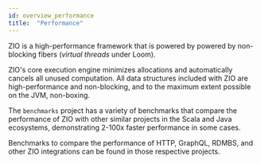 ```yaml
---
id: overview_performance
title:  "Performance"
---
```


ZIO is a high-performance framework that is powered by powered by non-blocking fibers (_virtual threads_ under Loom).

ZIO's core execution engine minimizes allocations and automatically cancels all unused computation. All data structures included with ZIO are high-performance and non-blocking, and to the maximum extent possible on the JVM, non-boxing.

The `benchmarks` project has a variety of benchmarks that compare the performance of ZIO with other similar projects in the Scala and Java ecosystems, demonstrating 2-100x faster performance in some cases.

Benchmarks to compare the performance of HTTP, GraphQL, RDMBS, and other ZIO integrations can be found in those respective projects.